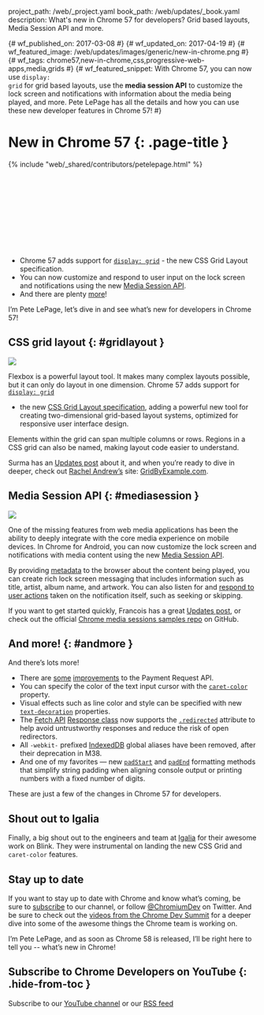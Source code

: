 project_path: /web/_project.yaml
book_path: /web/updates/_book.yaml
description: What's new in Chrome 57 for developers? Grid based layouts, Media Session API and more.

{# wf_published_on: 2017-03-08 #}
{# wf_updated_on: 2017-04-19 #}
{# wf_featured_image: /web/updates/images/generic/new-in-chrome.png #}
{# wf_tags: chrome57,new-in-chrome,css,progressive-web-apps,media,grids #}
{# wf_featured_snippet: With Chrome 57, you can now use <code>display: grid</code> for grid based layouts, use the <b>media session API</b> to customize the lock screen and notifications with information about the media being played, and more. Pete LePage has all the details and how you can use these new developer features in Chrome 57! #}

# New in Chrome 57 {: .page-title }

{% include "web/_shared/contributors/petelepage.html" %}

<div class="clearfix"></div>

<div class="video-wrapper">
  <iframe class="devsite-embedded-youtube-video" data-video-id="57Scec2XPd0"
          data-autohide="1" data-showinfo="0" frameborder="0" allowfullscreen>
  </iframe>
</div>


* Chrome 57 adds support for [`display: grid`](#gridlayout) - the new 
  CSS Grid Layout specification.
* You can now customize and respond to user input on the lock screen and
  notifications using the new [Media Session API](#mediasession).
* And there are plenty [more](#andmore)!

<div class="clearfix"></div>

I’m Pete LePage, let’s dive in and see what’s new for developers in Chrome 57! 

<div class="clearfix"></div>

## CSS grid layout {: #gridlayout }

<img src="/web/updates/images/2017/03/nic57/grid-layout.png" class="attempt-right">

Flexbox is a powerful layout tool. It makes many complex layouts possible,
but it can only do layout in one dimension. Chrome 57 adds support for
[`display: grid`](https://developer.mozilla.org/en-US/docs/Learn/CSS/CSS_layout/Grids)
- the new [CSS Grid Layout specification](https://www.w3.org/TR/css3-grid-layout/),
adding a powerful new tool for creating two-dimensional grid-based layout
systems, optimized for responsive user interface design.

Elements within the grid can span multiple columns or rows. Regions in a
CSS grid can also be named, making layout code easier to understand. 

<div class="clearfix"></div>

Surma has an [Updates post](/web/updates/2017/01/css-grid) about it, and
when you’re ready to dive in deeper, check out
[Rachel Andrew’s](https://twitter.com/rachelandrew) site:
[GridByExample.com](http://gridbyexample.com/).

## Media Session API {: #mediasession }

<img src="/web/updates/images/2017/02/with-media-session.png" class="attempt-left">

One of the missing features from web media applications has been the
ability to deeply integrate with the core media experience on mobile devices.
In Chrome for Android, you can now customize the lock screen and notifications
with media content using the new [Media Session API](https://wicg.github.io/mediasession/).

By providing [metadata](/web/updates/2017/02/media-session#set_metadata) to the
browser about the content being played, you can create rich lock screen
messaging that includes information such as title, artist, album name, and
artwork. You can also listen for and
[respond to user actions](/web/updates/2017/02/media-session#previous_track_next_track)
taken on the notification itself, such as seeking or skipping.

If you want to get started quickly, Francois has a great
[Updates post](/web/updates/2017/02/media-session), or check out the official
[Chrome media sessions samples repo](https://googlechrome.github.io/samples/media-session/)
on GitHub. 


## And more! {: #andmore }

And there’s lots more!

* There are [some](/web/updates/2017/01/payment-request-updates)
  [improvements](/web/updates/2017/01/payment-request-updates#paymentmethoddata_supports_basic-card)
  to the Payment Request API.
* You can specify the color of the text input cursor with the
  [`caret-color`](https://www.chromestatus.com/feature/5720917787279360)
  property.
* Visual effects such as line color and style can be specified with new 
  [`text-decoration`](https://developer.mozilla.org/en-US/docs/Web/CSS/text-decoration)
  properties.
* The [Fetch API](https://developer.mozilla.org/en-US/docs/Web/API/Fetch_API)
  [Response class](https://developer.mozilla.org/en-US/docs/Web/API/Response)
  now supports the
  [`.redirected`](https://developer.mozilla.org/en-US/docs/Web/API/Response/redirected)
  attribute to help avoid untrustworthy responses and reduce the risk of open
  redirectors. 
* All `-webkit-` prefixed [IndexedDB](https://developer.mozilla.org/en-US/docs/Web/API/IndexedDB_API)
  global aliases have been removed, after
  their deprecation in M38. 
* And one of my favorites &mdash; new
  [`padStart`](https://developer.mozilla.org/en-US/docs/Web/JavaScript/Reference/Global_Objects/String/padStart)
  and 
  [`padEnd`](https://developer.mozilla.org/en-US/docs/Web/JavaScript/Reference/Global_Objects/String/padEnd)
  formatting methods that simplify string padding when aligning console output
  or printing numbers with a fixed number of digits.

These are just a few of the changes in Chrome 57 for developers. 

## Shout out to Igalia

Finally, a big shout out to the engineers and team at 
[Igalia](https://www.igalia.com/) for their awesome work on Blink. They
were instrumental on landing the new CSS Grid and `caret-color` features.

## Stay up to date

If you want to stay up to date with Chrome and know what’s coming, be sure to
[subscribe](https://goo.gl/6FP1a5) to our channel, or follow 
[@ChromiumDev](//twitter.com/chromiumdev) on Twitter. And be sure to check out the
[videos from the Chrome Dev Summit](https://www.youtube.com/playlist?list=PLNYkxOF6rcIBTs2KPy1E6tIYaWoFcG3uj)
for a deeper dive into some of the awesome things the Chrome team is working on.

I’m Pete LePage, and as soon as Chrome 58 is released, I’ll be right here
to tell you -- what’s new in Chrome!

## Subscribe to Chrome Developers on YouTube {: .hide-from-toc }
Subscribe to our [YouTube channel](https://goo.gl/6FP1a5) or our 
[RSS feed](/web/shows/rss.xml)

